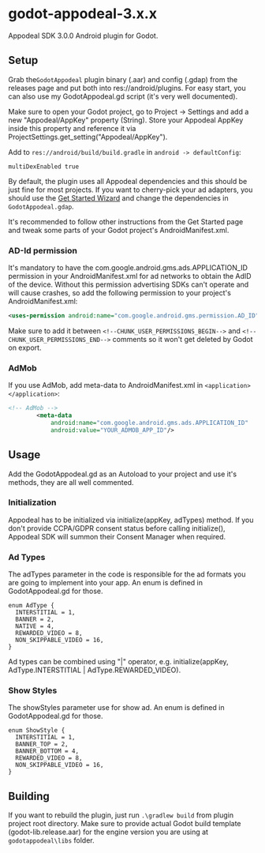 # godot-appodeal-3.x.x
Appodeal SDK 3.0.0 Android plugin for Godot.

## Setup

Grab the``GodotAppodeal`` plugin binary (.aar) and config (.gdap) from the releases page and put both into res://android/plugins. For easy start, you can also use my GodotAppodeal.gd script (it's very well documented).

Make sure to open your Godot project, go to Project -> Settings and add a new "Appodeal/AppKey" property (String). Store your Appodeal AppKey inside this property and reference it via ProjectSettings.get_setting("Appodeal/AppKey").

Add to ``res://android/build/build.gradle`` in ``android -> defaultConfig``:
```
multiDexEnabled true
```
By default, the plugin uses all Appodeal dependencies and this should be just fine for most projects. If you want to cherry-pick your ad adapters, you should use the [Get Started Wizard](https://wiki.appodeal.com/en/android-beta-3-0-0/get-started) and change the dependencies in ``GodotAppodeal.gdap``.

It's recommended to follow other instructions from the Get Started page and tweak some parts of your Godot project's AndroidManifest.xml.

### AD-Id permission

It's mandatory to have the com.google.android.gms.ads.APPLICATION_ID permission in your AndroidManifest.xml for ad networks to obtain the AdID of the device. Without this permission advertising SDKs can't operate and will cause crashes, so add the following permission to your project's AndroidManifest.xml:

```xml
<uses-permission android:name="com.google.android.gms.permission.AD_ID"/>
```

Make sure to add it between `<!--CHUNK_USER_PERMISSIONS_BEGIN-->` and `<!--CHUNK_USER_PERMISSIONS_END-->` comments so it won't get deleted by Godot on export.

### AdMob

If you use AdMob, add meta-data to AndroidManifest.xml in ``<application></application>``:
```xml
<!-- AdMob -->
        <meta-data
            android:name="com.google.android.gms.ads.APPLICATION_ID"
            android:value="YOUR_ADMOB_APP_ID"/>
```

## Usage

Add the GodotAppodeal.gd as an Autoload to your project and use it's methods, they are all well commented.

### Initialization

Appodeal has to be initialized via initialize(appKey, adTypes) method. If you don't provide CCPA/GDPR consent status before calling initialize(), Appodeal SDK will summon their Consent Manager when required.

### Ad Types

The adTypes parameter in the code is responsible for the ad formats you are going to implement into your app. An enum is defined in GodotAppodeal.gd for those.
```gdscript
enum AdType {
  INTERSTITIAL = 1,
  BANNER = 2,
  NATIVE = 4,
  REWARDED_VIDEO = 8,
  NON_SKIPPABLE_VIDEO = 16,
}
```
Ad types can be combined using "|" operator, e.g. initialize(appKey, AdType.INTERSTITIAL | AdType.REWARDED_VIDEO).

### Show Styles

The showStyles parameter use for show ad. An enum is defined in GodotAppodeal.gd for those.
```gdscript
enum ShowStyle {
  INTERSTITIAL = 1,
  BANNER_TOP = 2,
  BANNER_BOTTOM = 4,
  REWARDED_VIDEO = 8,
  NON_SKIPPABLE_VIDEO = 16,
}
```

## Building

If you want to rebuild the plugin, just run ``.\gradlew build`` from plugin project root directory. Make sure to provide actual Godot build template (godot-lib.release.aar) for the engine version you are using at ``godotappodeal\libs`` folder.
